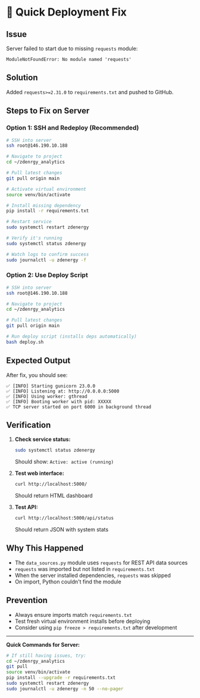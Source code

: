 # 🔧 Quick Deployment Fix

## Issue

Server failed to start due to missing `requests` module:

```
ModuleNotFoundError: No module named 'requests'
```

## Solution

Added `requests>=2.31.0` to `requirements.txt` and pushed to GitHub.

## Steps to Fix on Server

### Option 1: SSH and Redeploy (Recommended)

```bash
# SSH into server
ssh root@146.190.10.188

# Navigate to project
cd ~/zdenrgy_analytics

# Pull latest changes
git pull origin main

# Activate virtual environment
source venv/bin/activate

# Install missing dependency
pip install -r requirements.txt

# Restart service
sudo systemctl restart zdenergy

# Verify it's running
sudo systemctl status zdenergy

# Watch logs to confirm success
sudo journalctl -u zdenergy -f
```

### Option 2: Use Deploy Script

```bash
# SSH into server
ssh root@146.190.10.188

# Navigate to project
cd ~/zdenrgy_analytics

# Pull latest changes
git pull origin main

# Run deploy script (installs deps automatically)
bash deploy.sh
```

## Expected Output

After fix, you should see:

```
✅ [INFO] Starting gunicorn 23.0.0
✅ [INFO] Listening at: http://0.0.0.0:5000
✅ [INFO] Using worker: gthread
✅ [INFO] Booting worker with pid: XXXXX
✅ TCP server started on port 6000 in background thread
```

## Verification

1. **Check service status:**

   ```bash
   sudo systemctl status zdenergy
   ```

   Should show: `Active: active (running)`

2. **Test web interface:**

   ```bash
   curl http://localhost:5000/
   ```

   Should return HTML dashboard

3. **Test API:**
   ```bash
   curl http://localhost:5000/api/status
   ```
   Should return JSON with system stats

## Why This Happened

- The `data_sources.py` module uses `requests` for REST API data sources
- `requests` was imported but not listed in `requirements.txt`
- When the server installed dependencies, `requests` was skipped
- On import, Python couldn't find the module

## Prevention

- Always ensure imports match `requirements.txt`
- Test fresh virtual environment installs before deploying
- Consider using `pip freeze > requirements.txt` after development

---

**Quick Commands for Server:**

```bash
# If still having issues, try:
cd ~/zdenrgy_analytics
git pull
source venv/bin/activate
pip install --upgrade -r requirements.txt
sudo systemctl restart zdenergy
sudo journalctl -u zdenergy -n 50 --no-pager
```
